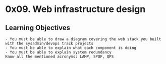 # 0x09. Web infrastructure design

## Learning Objectives

    - You must be able to draw a diagram covering the web stack you built with the sysadmin/devops track projects
    - You must be able to explain what each component is doing
    - You must be able to explain system redundancy
    Know all the mentioned acronyms: LAMP, SPOF, QPS
    
